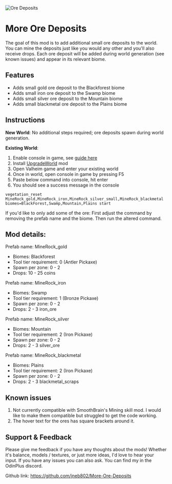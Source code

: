 ﻿![Ore Deposits](https://i.imgur.com/P5YqhgM.png)

# More Ore Deposits
The goal of this mod is to add additional small ore deposits to the world. You can mine the deposits just like you would any other and you'll also receive drops. Each ore deposit will be added during world generation (see known issues) and appear in its relevant biome. 


## Features
- Adds small gold ore deposit to the Blackforest biome
- Adds small iron ore deposit to the Swamp biome
- Adds small silver ore deposit to the Mountain biome
- Adds small blackmetal ore deposit to the Plains biome

## Instructions
**New World**: No additional steps required; ore deposits spawn during world generation.

**Existing World**:
1. Enable console in game, see [guide here](https://valheim.fandom.com/wiki/Console_Commands)
3. Install [UpgradeWorld](https://valheim.thunderstore.io/package/JereKuusela/Upgrade_World/) mod
4. Open Valheim game and enter your existing world 
5. Once in world, open console in game by pressing F5
6. Paste below command into console, hit enter
7. You should see a success message in the console

`vegetation_reset MineRock_gold,MineRock_iron,MineRock_silver_small,MineRock_blackmetal biomes=BlackForest,Swamp,Mountain,Plains start`

If you'd like to only add some of the ore: First adjust the command by removing the prefab name and the biome. Then run the altered command.


## Mod details:

Prefab name: MineRock_gold
- Biomes: Blackforest
- Tool tier requirement: 0 (Antler Pickaxe)
- Spawn per zone: 0 - 2
- Drops: 10 - 25 coins

Prefab name: MineRock_iron
- Biomes: Swamp
- Tool tier requirement: 1 (Bronze Pickaxe)
- Spawn per zone: 0 - 2
- Drops: 2 - 3 iron_ore

Prefab name: MineRock_silver
- Biomes: Mountain
- Tool tier requirement: 2 (Iron Pickaxe)
- Spawn per zone: 0 - 2
- Drops: 2 - 3 silver_ore

Prefab name: MineRock_blackmetal
- Biomes: Plains
- Tool tier requirement: 2 (Iron Pickaxe)
- Spawn per zone: 0 - 2
- Drops: 2 - 3 blackmetal_scraps


## Known issues
1. Not currently compatible with SmoothBrain's Mining skill mod. I would like to make them compatible but struggled to get the code working.
2. The hover text for the ores has square brackets around it.

## Support & Feedback
Please give me feedback if you have any thoughts about the mods! Whether it's balance, models / textures, or just more ideas, I'd love to hear your input. If you have any issues you can also ask. You can find my in the OdinPlus discord.

Github link: https://github.com/jneb802/More-Ore-Deposits
